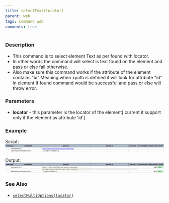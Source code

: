 ```yaml
---
title: selectText(locator)
parent: web
tags: command web
comments: true
---
```


### Description

- This command is to select element Text as per found with locator.
- In other words the command will select is text found on the element and pass or else fail otherwise.
- Also make sure this command works if the attribute of the element contains "id".Meaning when xpath is defined it will look for attribute "id" in element.If found command would be successful and pass or else will throw error.

### Parameters

- **locator** - this parameter is the locator of the element\[ current it support only if the element as attribute 'id'\]

### Example

Script:<br/>
![](image/selectText_01.png)

Output:<br/>
![](image/selectText_02.png)

### See Also

- [`selectMultiOptions(locator)`](selectMultiOptions(locator))